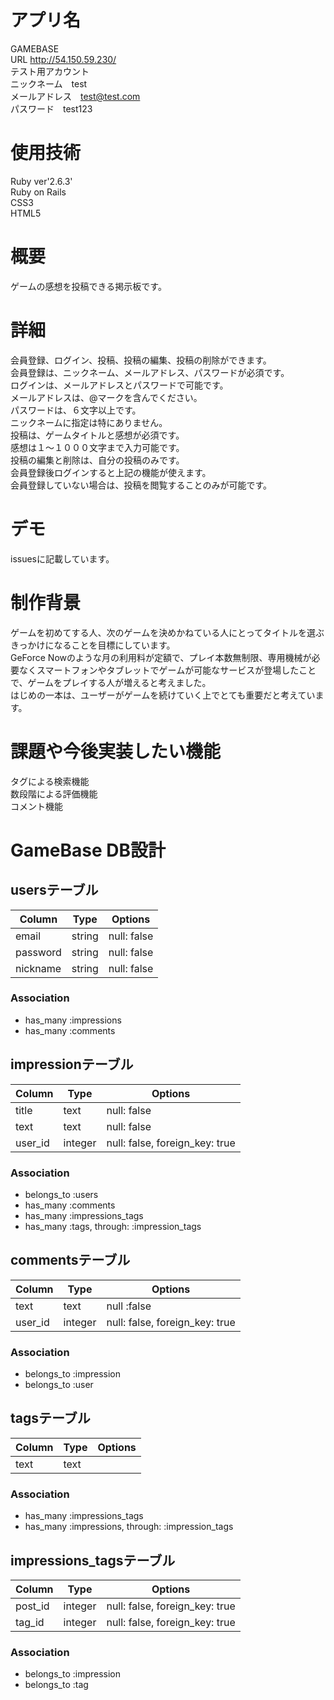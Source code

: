 # アプリ名
GAMEBASE  
URL http://54.150.59.230/  
テスト用アカウント  
ニックネーム　test  
メールアドレス　test@test.com  
パスワード　test123

# 使用技術
Ruby ver'2.6.3'  
Ruby on Rails  
CSS3  
HTML5  

# 概要
ゲームの感想を投稿できる掲示板です。

# 詳細
会員登録、ログイン、投稿、投稿の編集、投稿の削除ができます。  
会員登録は、ニックネーム、メールアドレス、パスワードが必須です。  
ログインは、メールアドレスとパスワードで可能です。  
メールアドレスは、@マークを含んでください。  
パスワードは、６文字以上です。  
ニックネームに指定は特にありません。  
投稿は、ゲームタイトルと感想が必須です。  
感想は１〜１０００文字まで入力可能です。  
投稿の編集と削除は、自分の投稿のみです。  
会員登録後ログインすると上記の機能が使えます。  
会員登録していない場合は、投稿を閲覧することのみが可能です。  

# デモ　　
issuesに記載しています。　　

# 制作背景  
ゲームを初めてする人、次のゲームを決めかねている人にとってタイトルを選ぶきっかけになることを目標にしています。  
GeForce Nowのような月の利用料が定額で、プレイ本数無制限、専用機械が必要なくスマートフォンやタブレットでゲームが可能なサービスが登場したことで、ゲームをプレイする人が増えると考えました。  
はじめの一本は、ユーザーがゲームを続けていく上でとても重要だと考えています。  

# 課題や今後実装したい機能  
タグによる検索機能  
数段階による評価機能  
コメント機能  

# GameBase DB設計
## usersテーブル
|Column|Type|Options|
|------|----|-------|
|email|string|null: false|
|password|string|null: false|
|nickname|string|null: false|
### Association
- has_many :impressions
- has_many :comments

## impressionテーブル
|Column|Type|Options|
|------|----|-------|
|title|text|null: false|
|text|text|null: false|
|user_id|integer|null: false, foreign_key: true|
### Association
- belongs_to :users
- has_many :comments
- has_many :impressions_tags
- has_many :tags, through: :impression_tags



## commentsテーブル
|Column|Type|Options|
|------|----|-------|
|text|text|null :false|
|user_id|integer|null: false, foreign_key: true|
### Association
- belongs_to :impression
- belongs_to :user


## tagsテーブル
Column|Type|Options|
|------|----|-------|
|text|text||
### Association
- has_many :impressions_tags
- has_many :impressions, through: :impression_tags


## impressions_tagsテーブル
|Column|Type|Options|
|------|----|-------|
|post_id|integer|null: false, foreign_key: true|
|tag_id|integer|null: false, foreign_key: true|
### Association
- belongs_to :impression
- belongs_to :tag
